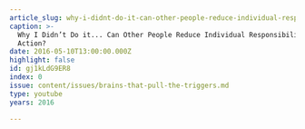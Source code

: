 ```yaml
---
article_slug: why-i-didnt-do-it-can-other-people-reduce-individual-responsibility-for-action
caption: >-
  Why I Didn’t Do it... Can Other People Reduce Individual Responsibility for
  Action?
date: 2016-05-10T13:00:00.000Z
highlight: false
id: gj1kLdG9ER8
index: 0
issue: content/issues/brains-that-pull-the-triggers.md
type: youtube
years: 2016

---
```

